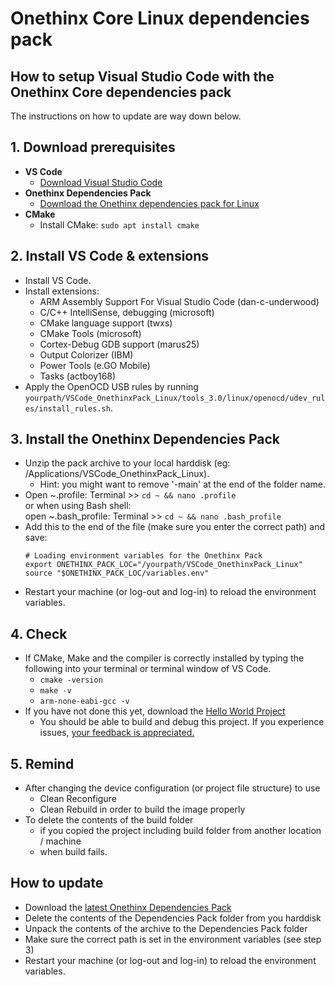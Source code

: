 # Onethinx Core Linux dependencies pack

## How to setup Visual Studio Code with the Onethinx Core dependencies pack
 The instructions on how to update are way down below.

## 1. Download prerequisites
- **VS Code**
    - [Download Visual Studio Code](https://code.visualstudio.com/download)
- **Onethinx Dependencies Pack**
    - [Download the Onethinx dependencies pack for Linux](https://github.com/onethinx/VSCode_OnethinxPack_Linux/archive/refs/heads/main.zip)
- **CMake**
    - Install CMake: `sudo apt install cmake`
## 2. Install VS Code & extensions
  - Install VS Code.
  - Install extensions:
    - ARM Assembly Support For Visual Studio Code (dan-c-underwood)
    - C/C++ IntelliSense, debugging (microsoft)
    - CMake language support (twxs)
    - CMake Tools (microsoft)
    - Cortex-Debug GDB support (marus25)
    - Output Colorizer (IBM)
    - Power Tools (e.GO Mobile)
    - Tasks (actboy168)
  - Apply the OpenOCD USB rules by running `yourpath/VSCode_OnethinxPack_Linux/tools_3.0/linux/openocd/udev_rules/install_rules.sh`.
## 3. Install the Onethinx Dependencies Pack
  - Unzip the pack archive to your local harddisk (eg: /Applications/VSCode_OnethinxPack_Linux).<br>
    - Hint: you might want to remove '-main' at the end of the folder name.
  - Open ~.profile: Terminal >> `cd ~ && nano .profile`<br>
     or when using Bash shell:<br>
     open ~.bash_profile: Terminal >> `cd ~ && nano .bash_profile`
  - Add this to the end of the file (make sure you enter the correct path) and save:
    ```
    # Loading environment variables for the Onethinx Pack
    export ONETHINX_PACK_LOC="/yourpath/VSCode_OnethinxPack_Linux"
    source "$ONETHINX_PACK_LOC/variables.env"
    ```
  - Restart your machine (or log-out and log-in) to reload the environment variables.
## 4. Check
  - If CMake, Make and the compiler is correctly installed by typing the following into your terminal or terminal window of VS Code.
    - `cmake -version`
    - `make -v`
    - `arm-none-eabi-gcc -v`
  - If you have not done this yet, download the [Hello World Project](https://github.com/onethinx/VSCode_HelloWorld)
    - You should be able to build and debug this project. If you experience issues, [your feedback is appreciated.](https://github.com/onethinx/VSCode_OnethinxPack_Linux/issues)
## 5. Remind
  - After changing the device configuration (or project file structure) to use
    - Clean Reconfigure
    - Clean Rebuild
       in order to build the image properly  
  - To delete the contents of the build folder
    - if you copied the project including build folder from another location / machine
    - when build fails.
## How to update
  - Download the [latest Onethinx Dependencies Pack](https://github.com/onethinx/VSCode_OnethinxPack_Linux/archive/refs/heads/main.zip)
  - Delete the contents of the Dependencies Pack folder from you harddisk
  - Unpack the contents of the archive to the Dependencies Pack folder
  - Make sure the correct path is set in the environment variables (see step 3)
  - Restart your machine (or log-out and log-in) to reload the environment variables.
